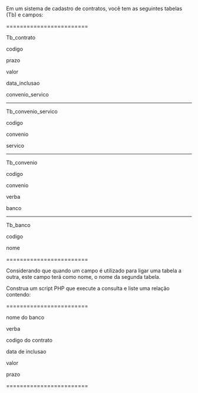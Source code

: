 Em um sistema de cadastro de contratos, você tem as seguintes tabelas (Tb) e campos:

========================

Tb_contrato

codigo

prazo

valor

data_inclusao

convenio_servico

---

Tb_convenio_servico

codigo

convenio

servico

---

Tb_convenio

codigo

convenio

verba

banco

---

Tb_banco

codigo

nome

========================

Considerando que quando um campo é utilizado para ligar uma tabela a outra, este campo terá como nome, o nome da segunda tabela.

Construa um script PHP que execute a consulta e liste uma relação contendo:

========================

nome do banco

verba

codigo do contrato

data de inclusao

valor

prazo

========================
